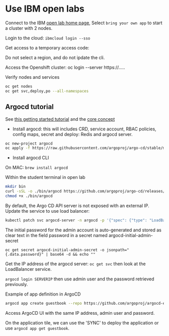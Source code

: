 # Use IBM open labs

Connect to the IBM [open lab home page]( https://developer.ibm.com/openlabs/openshift), Select `bring your own app` to start a cluster with 2 nodes.

Login to the cloud: `ibmcloud login --sso`

Get access to a temporary access code:

Do not select a region, and do not ipdate the cli. 

Access the Openshift cluster: oc login --server  https://.....

Verify nodes and services

```sh
oc get nodes 
oc get svc,deploy,po --all-namespaces
```

## Argocd tutorial

See [this getting started tutorial](https://argoproj.github.io/argo-cd/getting_started/) and the [core concept](https://argoproj.github.io/argo-cd/core_concepts/)

* Install argocd: this will includes CRD, service account, RBAC policies, config maps, secret and deploy: Redis and argocd server.
```sh
oc new-project argocd
oc apply -f https://raw.githubusercontent.com/argoproj/argo-cd/stable/manifests/install.yaml
```

* Install argocd CLI

On MAC: `brew install argocd`

Within the student terminal in open lab

```sh
mkdir bin
curl -sSL -o ./bin/argocd https://github.com/argoproj/argo-cd/releases/download/$VERSION/argocd-linux-amd64
chmod +x ./bin/argocd
```

By default, the Argo CD API server is not exposed with an external IP. Update the service to use load balancer: 

```sh
kubectl patch svc argocd-server -n argocd -p '{"spec": {"type": "LoadBalancer"}}'
```

The initial password for the admin account is auto-generated and stored as clear text in the field password in a secret named argocd-initial-admin-secret 

```
oc get secret argocd-initial-admin-secret -o jsonpath="{.data.password}" | base64 -d && echo ""
```

Get the IP address of the argocd server: `oc get svc` then look at the LoadBalancer service.

`argocd login SERVERIP`  then use admin user and the password retrieved previously.

Example of app definition in ArgoCD

```sh
argocd app create guestbook --repo https://github.com/argoproj/argocd-example-apps.git --path guestbook --dest-server https://kubernetes.default.svc  --dest-namespace mysandbox
```


Access ArgoCD UI with the same IP address, admin user and password. 

On the application tile, we can use the 'SYNC' to deploy the application or use `argocd app get guestbook`.
